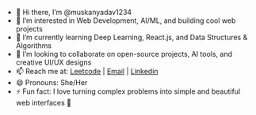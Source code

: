 - 👋 Hi there, I’m @muskanyadav1234  
- 👀 I’m interested in Web Development, AI/ML, and building cool web projects  
- 🌱 I’m currently learning Deep Learning, React.js, and Data Structures & Algorithms  
- 💞️ I’m looking to collaborate on open-source projects, AI tools, and creative UI/UX designs  
- 📫 Reach me at: [Leetcode](https://leetcode.com/muskany123) | [Email](yadavmuskan67890@gmail.com)  | [Linkedin](https://www.linkedin.com/in/muskan-yadav-021462306?utm_source=share&utm_campaign=share_via&utm_content=profile&utm_medium=android_app)
- 😄 Pronouns: She/Her  
- ⚡ Fun fact: I love turning complex problems into simple and beautiful web interfaces 🌈

<!---
muskanyadav1234/muskanyadav1234 is a ✨ special ✨ repository because its `README.md` (this file) appears on your GitHub profile.
You can click the Preview link to take a look at your changes.
--->
